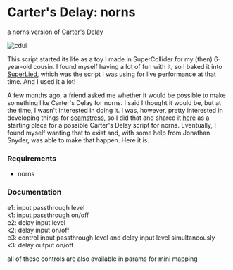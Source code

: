 # Carter's Delay: norns

a norns version of [Carter's Delay](https://llllllll.co/t/carters-delay/63644)

![cdui](https://github.com/user-attachments/assets/cd444d00-ca82-4753-aedc-f606ef0f2f76)

This script started its life as a toy I made in SuperCollider for my (then) 6-year-old cousin. I found myself having a lot of fun with it, so I baked it into [SuperLied](https://llllllll.co/t/superlied/64557?u=williamhazard), which was the script I was using for live performance at that time. And I used it a lot! 

A few months ago, a friend asked me whether it would be possible to make something like Carter's Delay for norns. I said I thought it would be, but at the time, I wasn't interested in doing it. I was, however, pretty interested in developing things for [seamstress](https://llllllll.co/t/seamstress-is-a-lua-scripting-environment-for-musical-communication/64556), so I did that and shared it [here](https://llllllll.co/t/carters-delay-seamstress/66651?u=williamhazard) as a starting place for a possible Carter's Delay script for norns. Eventually, I found myself wanting that to exist and, with some help from Jonathan Snyder, was able to make that happen. Here it is.

### Requirements

* norns


### Documentation

e1: input passthrough level <br>
k1: input passthrough on/off <br>
e2: delay input level <br>
k2: delay input on/off <br>
e3: control input passthrough level and delay input level simultaneously <br>
k3: delay output on/off

all of these controls are also available in params for mini mapping
